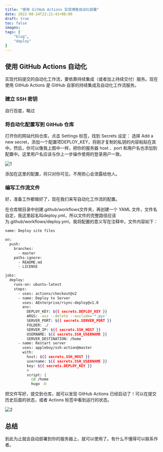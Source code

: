 ```yaml
---
title: "使用 GitHub Actions 实现博客自动化部署"
date: 2022-08-24T22:21:41+08:00
draft: true
toc: false
images:
tags: [              
    "blog",
    "deploy"
]
---
```


## 使用 GitHub Actions 自动化

实现代码提交的自动化工作流，要依靠持续集成（或者加上持续交付）服务。现在使用 GitHub Actions 是 GitHub 自家的持续集成及自动化工作流服务。

### 建立 SSH 密钥

自行百度，略过

### 将自动化配置写到 GitHub 仓库

打开你的网站代码仓库，点击 Settings 标签，找到 Secrets 设定：
选择 Add a new secret，添加一个配置项DEPLOY_KEY，将刚才复制的私钥的内容粘贴在其中。然后，你可以像我上图中一样，把你的服务器 host 、port 和用户名也添加到配置中。这里用户名应该与你上一步操作使用的登录用户一致。

![1](/img/blog/Secrets.png)

添加在这里的配置，将只对你可见，不用担心会泄露给他人。

### 编写工作流文件

好，准备工作都做好了，现在我们来写自动化工作流的配置。

在仓库根目录中创建.github/workflows文件夹，再创建一个 YAML 文件，文件名自定，我这里起名叫deploy.yml，所以文件的完整路径应该为.github/workflows/deploy.yml，我将配置的意义写在注释中，文件内容如下：

```sh
name: Deploy site files

on:
  push:
    branches:
      - master
    paths-ignore:
      - README.md
      - LICENSE

jobs:
  deploy:
    runs-on: ubuntu-latest
    steps:
      - uses: actions/checkout@v2
      - name: Deploy to Server
        uses: AEnterprise/rsync-deploy@v1.0
        env:
          DEPLOY_KEY: ${{ secrets.DEPLOY_KEY }}
          ARGS: -avz --delete --exclude='*.pyc'
          SERVER_PORT: ${{ secrets.SERVER_PORT }}
          FOLDER: ./
          SERVER_IP: ${{ secrets.SSH_HOST }}
          USERNAME: ${{ secrets.SSH_USERNAME }}
          SERVER_DESTINATION: /home
      - name: Restart server
        uses: appleboy/ssh-action@master
        with:
          host: ${{ secrets.SSH_HOST }}
          username: ${{ secrets.SSH_USERNAME }}
          key: ${{ secrets.DEPLOY_KEY }}
          # 
          script: |
            cd /home
            hugo -D
```

把文件写好，提交到仓库，就可以发现 GitHub Actions 已经启动了！可以在提交历史后面的状态，或者 Actions 标签中看到运行的状态。

![2](/img/blog/actions.png)

## 总结
到此为止就会自动部署到你的服务器上，就可以使用了。有什么不懂得可以联系作者。
